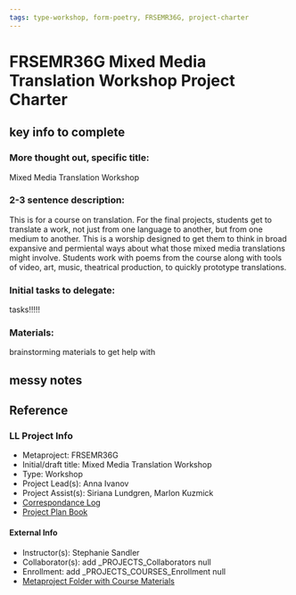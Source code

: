 ```yaml
---
tags: type-workshop, form-poetry, FRSEMR36G, project-charter
---
```


# FRSEMR36G Mixed Media Translation Workshop Project Charter

## key info to complete
### More thought out, specific title: 
Mixed Media Translation Workshop
### 2-3 sentence description:
This is for a course on translation. For the final projects, students get to translate a work, not just from one language to another, but from one medium to another. This is a worship designed to get them to think in broad expansive and permiental ways about what those mixed media translations might involve. Students work with poems from the course along with tools of video, art, music, theatrical production, to quickly prototype translations.

### Initial tasks to delegate: 
tasks!!!!!
### Materials:
brainstorming materials to get help with


## messy notes

## Reference
### LL Project Info
* Metaproject: FRSEMR36G
* Initial/draft title: Mixed Media Translation Workshop
* Type: Workshop
* Project Lead(s): Anna Ivanov
* Project Assist(s): Siriana Lundgren, Marlon Kuzmick
* [Correspondance Log](https://drive.google.com/drive/folders/1cb3MRjEzpFhtzy1tZxEBIJeIW5pre_2a?usp=drive_link)
* [Project Plan Book](https://hackmd.io/@ll-23-24/BJvE5lrRn)

#### External Info
* Instructor(s): Stephanie Sandler
* Collaborator(s): add _PROJECTS_Collaborators null
* Enrollment: add _PROJECTS_COURSES_Enrollment null
* [Metaproject Folder with Course Materials](https://drive.google.com/drive/folders/1HdLlq3RlsoiHyxvkX_UqhHncKeVJ4gJF)





